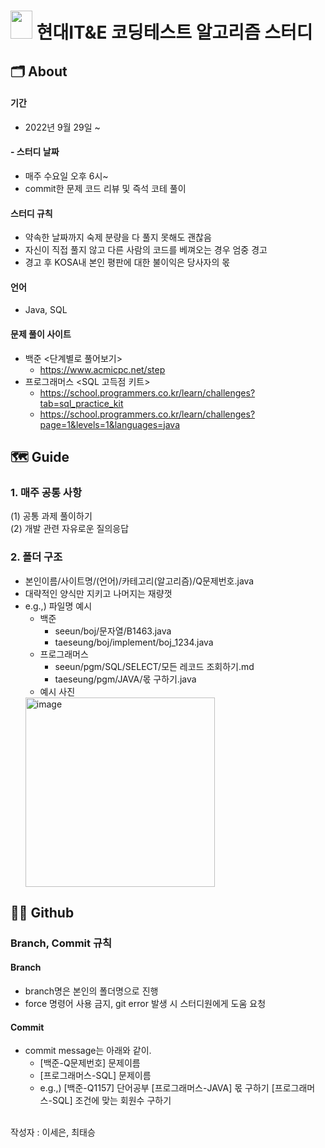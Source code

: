 
# <img src="https://static.wikia.nocookie.net/arendelle/images/d/d2/Olaf.png/revision/latest?cb=20151103113103&path-prefix=ko" width="35" height="45"/> 현대IT&E 코딩테스트 알고리즘 스터디 </br>
  
## 🗂 About </br>
#### 기간 
  - 2022년 9월 29일 ~
#### - 스터디 날짜 
  - 매주 수요일 오후 6시~
  - commit한 문제 코드 리뷰 및 즉석 코테 풀이
#### 스터디 규칙
  - 약속한 날짜까지 숙제 분량을 다 풀지 못해도 괜찮음
  - 자신이 직접 풀지 않고 다른 사람의 코드를 베껴오는 경우 엄중 경고
  - 경고 후 KOSA내 본인 평판에 대한 불이익은 당사자의 몫

#### 언어
  - Java, SQL
#### 문제 풀이 사이트
  - 백준 <단계별로 풀어보기>  
    - https://www.acmicpc.net/step
  - 프로그래머스 <SQL 고득점 키트> 
    - https://school.programmers.co.kr/learn/challenges?tab=sql_practice_kit
    - https://school.programmers.co.kr/learn/challenges?page=1&levels=1&languages=java
  
  
## 🗺 Guide </br>
### 1. 매주 공통 사항
(1) 공통 과제 풀이하기  
(2) 개발 관련 자유로운 질의응답
  
### 2. 폴더 구조
- 본인이름/사이트명/(언어)/카테고리(알고리즘)/Q문제번호.java
- 대략적인 양식만 지키고 나머지는 재량껏
- e.g.,) 파일명 예시
  - 백준
    - seeun/boj/문자열/B1463.java
    - taeseung/boj/implement/boj_1234.java
  - 프로그래머스
    - seeun/pgm/SQL/SELECT/모든 레코드 조회하기.md
    - taeseung/pgm/JAVA/몫 구하기.java
  - 예시 사진
  <img width="303" alt="image" src="https://user-images.githubusercontent.com/96964263/195966098-4ee10c02-907e-4de5-8bea-ce24f303c56c.png">

## 👨‍💻 Github </br>
  
  ### Branch, Commit 규칙  
  
  #### Branch  
  - branch명은 본인의 폴더명으로 진행
  - force 명령어 사용 금지, git error 발생 시 스터디원에게 도움 요청
    
  #### Commit
  - commit message는 아래와 같이.
    - [백준-Q문제번호] 문제이름
    - [프로그래머스-SQL] 문제이름
    - e.g.,) [백준-Q1157] 단어공부
             [프로그래머스-JAVA] 몫 구하기
             [프로그래머스-SQL] 조건에 맞는 회원수 구하기 
</br>
작성자 : 이세은, 최태승 
